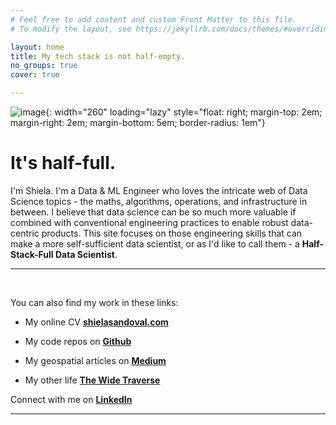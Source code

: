 ```yaml
---
# Feel free to add content and custom Front Matter to this file.
# To modify the layout, see https://jekyllrb.com/docs/themes/#overriding-theme-defaults

layout: home
title: My tech stack is not half-empty.
no_groups: true
cover: true

---
```


![image]({{site.baseurl}}/assets/images/avatar.png){: width="260" loading="lazy" style="float: right; margin-top: 2em; margin-right: 2em; margin-bottom: 5em; border-radius: 1em"}

# It's half-full.

I'm Shiela. I'm a Data & ML Engineer who loves the intricate web of Data Science topics - the maths, algorithms, operations, and infrastructure in between. I believe that data science can be so much more valuable if combined with conventional engineering practices to enable robust data-centric products. This site focuses on those engineering skills that can make a more self-sufficient data scientist, or as I'd like to call them - a **Half-Stack-Full Data Scientist**.

---

<br />

You can also find my work in these links:

- My online CV **[shielasandoval.com](https://www.shielasandoval.com)**

- My code repos on **[Github](https://github.com/shielamms)**

- My geospatial articles on **[Medium](https://medium.com/@shiela.mms)**

- My other life **[The Wide Traverse](https://thewidetraverse.wordpress.com/)**

Connect with me on **[LinkedIn](https://www.linkedin.com/in/shiela-mms/)**

---

